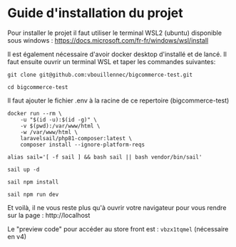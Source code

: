 # Guide d'installation du projet

Pour installer le projet il faut utiliser le terminal WSL2 (ubuntu) disponible sous windows : 
https://docs.microsoft.com/fr-fr/windows/wsl/install

Il est également nécessaire d'avoir docker desktop d'installé et de lancé.
Il faut ensuite ouvrir un terminal WSL et taper les commandes suivantes:

`git clone git@github.com:vbouillennec/bigcommerce-test.git`

`cd bigcommerce-test`

Il faut ajouter le fichier .env à la racine de ce repertoire (bigcommerce-test)

```
docker run --rm \
    -u "$(id -u):$(id -g)" \
    -v $(pwd):/var/www/html \
    -w /var/www/html \
    laravelsail/php81-composer:latest \
    composer install --ignore-platform-reqs
```

`alias sail='[ -f sail ] && bash sail || bash vendor/bin/sail'`

`sail up -d`

`sail npm install`

`sail npm run dev`

Et voilà, il ne vous reste plus qu'à ouvrir votre navigateur pour vous rendre sur la page : http://localhost

Le "preview code" pour accéder au store front est : `vbzx1tqmel`  (nécessaire en v4)
